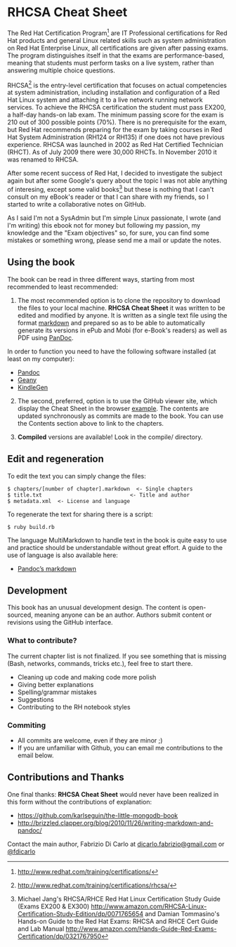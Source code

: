 # RHCSA Cheat Sheet

The Red Hat Certification Program[^010-1] are IT Professional certifications for Red Hat products and general Linux related skills such as system administration on Red Hat Enterprise Linux, all certifications are given after passing exams. The program distinguishes itself in that the exams are performance-based, meaning that students must perform tasks on a live system, rather than answering multiple choice questions.  

RHCSA[^010-2] is the entry-level certification that focuses on actual competencies at system administration, including installation and configuration of a Red Hat Linux system and attaching it to a live network running network services.
To achieve the RHCSA certification the student must pass EX200, a half-day hands-on lab exam. The minimum passing score for the exam is 210 out of 300 possible points (70%). There is no prerequisite for the exam, but Red Hat recommends preparing for the exam by taking courses in Red Hat System Administration (RH124 or RH135) if one does not have previous experience.
RHCSA was launched in 2002 as Red Hat Certified Technician (RHCT). As of July 2009 there were 30,000 RHCTs. In November 2010 it was renamed to RHCSA.

After some recent success of Red Hat, I decided to investigate the subject again but after some Google's query about the topic I was not able anything of interesing, except some valid books[^010-3] but these is nothing that I can't consult on my eBook's reader or that I can share with my friends, so I started to write a collaborative notes on GitHub.

As I said I'm not a SysAdmin but I'm simple Linux passionate, I wrote (and I'm writing) this ebook not for money but following my passion, my knowledge and the "Exam objectives" so, for sure, you can find some mistakes or something wrong, please send me a mail or update the notes. 


## Using the book

The book can be read in three different ways, starting from most recommended to least recommended: 

1. The most recommended option is to clone the repository to download the files to your local machine. **RHCSA Cheat Sheet** it was written to be edited and modified by anyone. It is written as a single text file using the format [markdown][markdown] and prepared so as to be able to automatically generate its versions in ePub and Mobi (for e-Book's readers) as well as PDF using [PanDoc][pandoc].  
  
In order to function you need to have the following software installed (at least on my computer):

* [Pandoc][pandoc]
* [Geany][geany]
* [KindleGen][kindlegen]

[markdown]: http://daringfireball.net/projects/markdown/
[pandoc]: http://johnmacfarlane.net/pandoc/
[geany]: http://www.geany.org/
[kindlegen]: http://www.amazon.com/gp/feature.html?ie=UTF8&docId=1000765211

2. The second, preferred, option is to use the GitHub viewer site, which display the Cheat Sheet in the browser [example].
The contents are updated synchronously as commits are made to the book. You can use the Contents section above to link to the chapters.

[example]: https://github.com/fdicarlo/RHCSA_cs/blob/master/chapters/020-Exam-objectives-draft.markdown
 
3. **Compiled** versions are available! Look in the compile/ directory. 

## Edit and regeneration

To edit the text you can simply change the files:

	$ chapters/[number of chapter].markdown  <- Single chapters
	$ title.txt     					   <- Title and author
	$ metadata.xml  <- License and language

To regenerate the text for sharing there is a script:

    $ ruby build.rb

The language MultiMarkdown to handle text in the book is quite easy to use and practice should be understandable without great effort. A guide to the use of language is also available here:

* [Pandoc’s markdown](http://johnmacfarlane.net/pandoc/README.html#pandocs-markdown)

## Development

This book has an unusual development design. The content is open-sourced, meaning anyone can be an author. Authors submit content or revisions using the GitHub interface.

### What to contribute?

The current chapter list is not finalized. If you see something that is missing (Bash, networks, commands, tricks etc.), feel free to start there.

* Cleaning up code and making code more polish
* Giving better explanations
* Spelling/grammar mistakes
* Suggestions
* Contributing to the RH notebook styles

### Commiting

* All commits are welcome, even if they are minor ;)
* If you are unfamiliar with Github, you can email me contributions to the email below.

## Contributions and Thanks

One final thanks: **RHCSA Cheat Sheet** would never have been realized in this form without the contributions of explanation:

* <https://github.com/karlseguin/the-little-mongodb-book>
* <http://brizzled.clapper.org/blog/2010/11/26/writing-markdown-and-pandoc/>
  
Contact the main author, Fabrizio Di Carlo at <dicarlo.fabrizio@gmail.com> or [@fdicarlo]

[@fdicarlo]: https://twitter.com/fdicarlo

[^010-1]: <http://www.redhat.com/training/certifications/>
[^010-2]: <http://www.redhat.com/training/certifications/rhcsa/>
[^010-3]: Michael Jang's RHCSA/RHCE Red Hat Linux Certification Study Guide (Exams EX200 & EX300) <http://www.amazon.com/RHCSA-Linux-Certification-Study-Edition/dp/0071765654> and Damian Tommasino's Hands-on Guide to the Red Hat Exams: RHCSA and RHCE Cert Guide and Lab Manual <http://www.amazon.com/Hands-Guide-Red-Exams-Certification/dp/0321767950>
